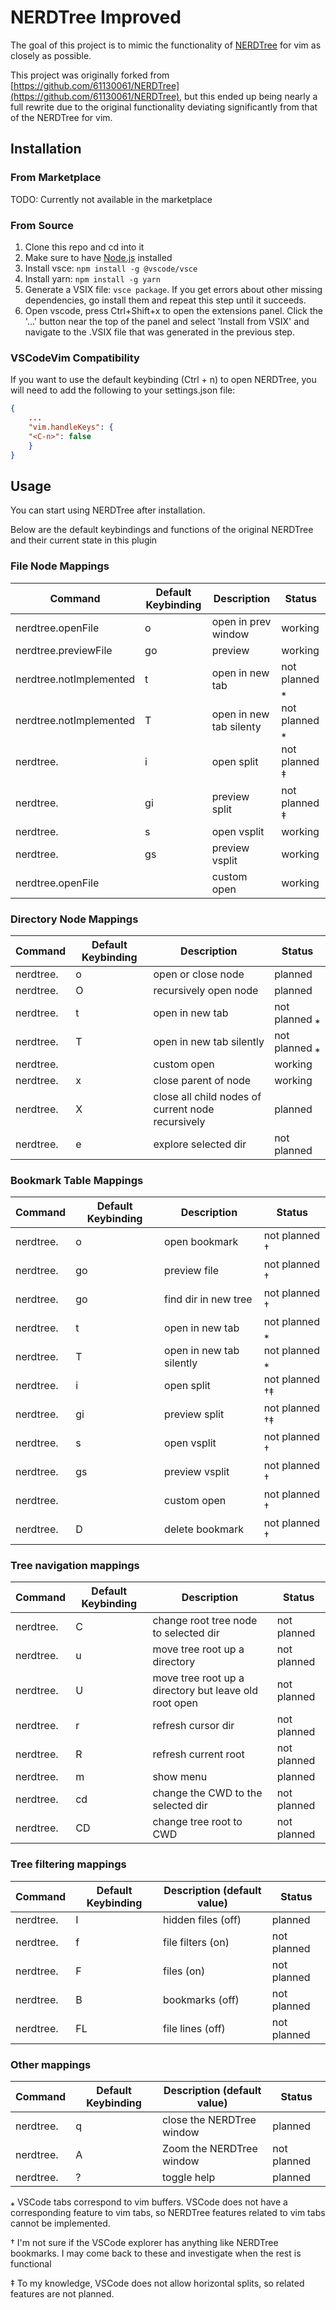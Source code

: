 # NERDTree Improved

The goal of this project is to mimic the functionality of [NERDTree](https://github.com/preservim/nerdtree) for vim as closely as possible.

This project was originally forked from [https://github.com/61130061/NERDTree](https://github.com/61130061/NERDTree), but this ended up being nearly a full rewrite due to the original functionality deviating significantly from that of the NERDTree for vim.

## Installation

### From Marketplace

TODO: Currently not available in the marketplace

### From Source

1. Clone this repo and cd into it
2. Make sure to have [Node.js](https://nodejs.org) installed
3. Install vsce: `npm install -g @vscode/vsce`
4. Install yarn: `npm install -g yarn`
5. Generate a VSIX file: `vsce package`. If you get errors about other missing dependencies, go install them and repeat this step until it succeeds.
6. Open vscode, press Ctrl+Shift+x to open the extensions panel. Click the '...' button near the top of the panel and select 'Install from VSIX' and navigate to the .VSIX file that was generated in the previous step.

### VSCodeVim Compatibility

If you want to use the default keybinding (Ctrl + n) to open NERDTree, you will need to add the following to your settings.json file:

```json
{
    ...
    "vim.handleKeys": {
    "<C-n>": false
    }
}
```

## Usage

You can start using NERDTree after installation. 

Below are the default keybindings and functions of the original NERDTree and their current state in this plugin


### File Node Mappings

| Command | Default Keybinding | Description | Status |
|---|---|---|---|
| nerdtree.openFile | o | open in prev window | working |
| nerdtree.previewFile | go | preview | working |
| nerdtree.notImplemented | t | open in new tab | not planned ⁎ |
| nerdtree.notImplemented | T | open in new tab silenty | not planned ⁎ |
| nerdtree. | i | open split | not planned ‡ |
| nerdtree. | gi | preview split | not planned ‡ |
| nerdtree. | s | open vsplit | working |
| nerdtree. | gs | preview vsplit | working |
| nerdtree.openFile | <CR> | custom open | working |

### Directory Node Mappings

| Command | Default Keybinding | Description | Status |
|---|---|---|---|
| nerdtree. | o | open or close node | planned |
| nerdtree. | O | recursively open node | planned |
| nerdtree. | t | open in new tab | not planned ⁎ |
| nerdtree. | T | open in new tab silently | not planned ⁎ |
| nerdtree. | <CR> | custom open | working |
| nerdtree. | x | close parent of node | working |
| nerdtree. | X | close all child nodes of current node recursively | planned |
| nerdtree. | e | explore selected dir | not planned |

### Bookmark Table Mappings

| Command | Default Keybinding | Description | Status |
|---|---|---|---|
| nerdtree. | o | open bookmark | not planned † |
| nerdtree. | go | preview file | not planned † |
| nerdtree. | go | find dir in new tree | not planned † |
| nerdtree. | t | open in new tab | not planned ⁎ |
| nerdtree. | T | open in new tab silently | not planned ⁎ |
| nerdtree. | i | open split | not planned †‡ |
| nerdtree. | gi | preview split | not planned †‡ |
| nerdtree. | s | open vsplit | not planned † |
| nerdtree. | gs | preview vsplit | not planned † |
| nerdtree. | <CR> | custom open | not planned † |
| nerdtree. | D | delete bookmark | not planned † |

### Tree navigation mappings

| Command | Default Keybinding | Description | Status |
|---|---|---|---|
| nerdtree. | C | change root tree node to selected dir | not planned |
| nerdtree. | u | move tree root up a directory | not planned |
| nerdtree. | U | move tree root up a directory but leave old root open | not planned |
| nerdtree. | r | refresh cursor dir | not planned |
| nerdtree. | R | refresh current root | not planned |
| nerdtree. | m | show menu | planned |
| nerdtree. | cd | change the CWD to the selected dir | not planned |
| nerdtree. | CD | change tree root to CWD | not planned |

### Tree filtering mappings

| Command | Default Keybinding | Description (default value) | Status |
|---|---|---|---|
| nerdtree. | I | hidden files (off) | planned |
| nerdtree. | f | file filters (on) | not planned |
| nerdtree. | F | files (on) | not planned |
| nerdtree. | B | bookmarks (off) | not planned |
| nerdtree. | FL | file lines (off) | not planned |

### Other mappings

| Command | Default Keybinding | Description (default value) | Status |
|---|---|---|---|
| nerdtree. | q | close the NERDTree window | planned |
| nerdtree. | A | Zoom the NERDTree window | not planned |
| nerdtree. | ? | toggle help | planned |

⁎ VSCode tabs correspond to vim buffers. VSCode does not have a corresponding feature to vim tabs, so NERDTree features related to vim tabs cannot be implemented.

† I'm not sure if the VSCode explorer has anything like NERDTree bookmarks. I may come back to these and investigate when the rest is functional

‡ To my knowledge, VSCode does not allow horizontal splits, so related features are not planned.
